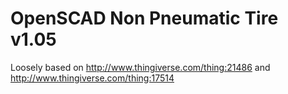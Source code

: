 OpenSCAD Non Pneumatic Tire v1.05
=================================

Loosely based on http://www.thingiverse.com/thing:21486 and http://www.thingiverse.com/thing:17514
